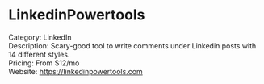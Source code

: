 # LinkedinPowertools

Category: LinkedIn  
Description: Scary-good tool to write comments under Linkedin posts with 14 different styles.  
Pricing: From $12/mo  
Website: https://linkedinpowertools.com
